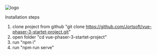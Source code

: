 ![logo](https://user-images.githubusercontent.com/48485731/137646423-18080aae-df15-4651-baf4-18fe61a76bb1.png)

Installation steps
1) clone project from github "git clone https://github.com/Jortsoft/vue-phaser-3-startet-project.git"
2) open folder "cd vue-phaser-3-startet-project"
3) run "npm i"
4) run "npm run serve"
